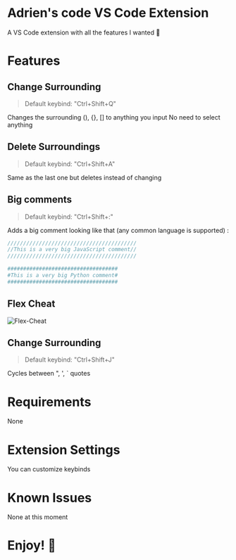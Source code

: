 # Adrien's code VS Code Extension 

A VS Code extension with all the features I wanted 🤩

# Features

## Change Surrounding
>Default keybind: "Ctrl+Shift+Q"

Changes the surrounding (), {}, [] to anything you input
No need to select anything

## Delete Surroundings
>Default keybind: "Ctrl+Shift+A"

Same as the last one but deletes instead of changing

## Big comments

>Default keybind: "Ctrl+Shift+:"

Adds a big comment looking like that (any common language is supported) :
```javascript
/////////////////////////////////////////
//This is a very big JavaScript comment//
/////////////////////////////////////////
```
```python
###################################
#This is a very big Python comment#
###################################
```

## Flex Cheat
![Flex-Cheat](https://github.com/Adrien5902/Adriens-code/assets/81705101/40d8869d-d40d-49b3-b0db-0eabd24fb7cc)

## Change Surrounding
>Default keybind: "Ctrl+Shift+J"

Cycles between ", ', ` quotes

# Requirements
None

# Extension Settings
You can customize keybinds

# Known Issues
None at this moment

# **Enjoy! 🤩**
